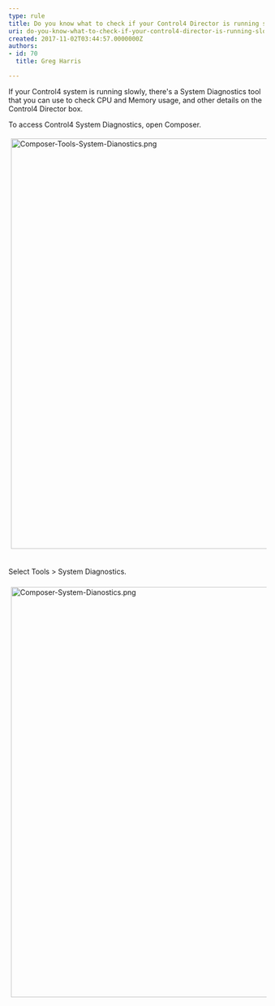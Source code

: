 ```yaml
---
type: rule
title: Do you know what to check if your Control4 Director is running slowly?
uri: do-you-know-what-to-check-if-your-control4-director-is-running-slowly
created: 2017-11-02T03:44:57.0000000Z
authors:
- id: 70
  title: Greg Harris

---
```




<span class='intro'> If your Control4 system is running slowly, there's a System Diagnostics tool that you can use to check CPU and Memory usage, and other details on the Control4 Director box.<br> </span>

<p>To access Control4 System Diagnostics, open Composer. ​</p><p><img alt="Composer-Tools-System-Dianostics.png" src="/SiteAssets/do-you-know-what-to-check-if-your-control4-director-is-running-slowly/Composer-Tools-System-Dianostics.png" style="margin&#58;5px;width&#58;808px;" /><br>&#160;</p><div>Select Tools &gt; System Diagnostics.&#160;</div><div>&#160;</div><div><img alt="Composer-System-Dianostics.png" src="/SiteAssets/do-you-know-what-to-check-if-your-control4-director-is-running-slowly/Composer-System-Dianostics.png" style="margin&#58;5px;width&#58;808px;" /><br>&#160;​<br><br></div>


